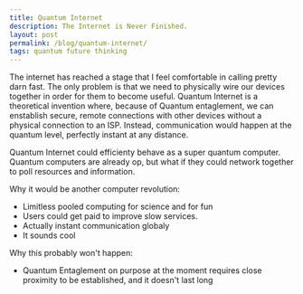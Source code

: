 ```yaml
---
title: Quantum Internet
description: The Internet is Never Finished.
layout: post
permalink: /blog/quantum-internet/
tags: quantum future thinking
---
```


The internet has reached a stage that I feel comfortable in calling pretty darn fast. The only problem is that we need to physically wire our devices together in order for them to become useful. Quantum Internet is a theoretical invention where, because of Quantum entaglement, we can enstablish secure, remote connections with other devices without a physical connection to an ISP. Instead, communication would happen at the quantum level, perfectly instant at any distance. 

Quantum Internet could efficienty behave as a super quantum computer. Quantum computers are already op, but what if they could network together to poll resources and information. 

Why it would be another computer revolution:
+ Limitless pooled computing for science and for fun
+ Users could get paid to improve slow services.
+ Actually instant communication globaly
+ It sounds cool

Why this probably won't happen:
+ Quantum Entaglement on purpose at the moment requires close proximity to be established, and it doesn't last long